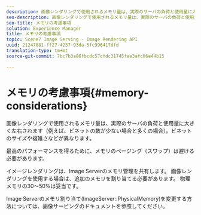 ```yaml
---
description: 画像レンダリングで使用されるメモリ量は、実際のサーバの負荷と使用量に大きく左右されます（例えば、ビネットの数が少ない場合と多くの場合）。ビネットのサイズや複雑さなどが異なります。
seo-description: 画像レンダリングで使用されるメモリ量は、実際のサーバの負荷と使用量に大きく左右されます（例えば、ビネットの数が少ない場合と多くの場合）。ビネットのサイズや複雑さなどが異なります。
seo-title: メモリの考慮事項
solution: Experience Manager
title: メモリの考慮事項
topic: Scene7 Image Serving - Image Rendering API
uuid: 21247081-ff27-4237-93da-5fc996417dfd
translation-type: tm+mt
source-git-commit: 7bc7b3a86fbcdc57cfdc31745fae3afc06e44b15

---
```



# メモリの考慮事項{#memory-considerations}

画像レンダリングで使用されるメモリ量は、実際のサーバの負荷と使用量に大きく左右されます（例えば、ビネットの数が少ない場合と多くの場合）。ビネットのサイズや複雑さなどが異なります。

最高のパフォーマンスを得るために、メモリのページング（スワップ）は避ける必要があります。

イメージレンダリングは、Image Serverのメモリ管理を共有します。 画像レンダリングを使用する場合は、追加のメモリを割り当てる必要があります。 物理メモリの30～50%は妥当です。

Image Serverのメモリ割り当て(ImageServer::PhysicalMemory)を変更する方法については、画像サービングのドキュメントを参照してください。
